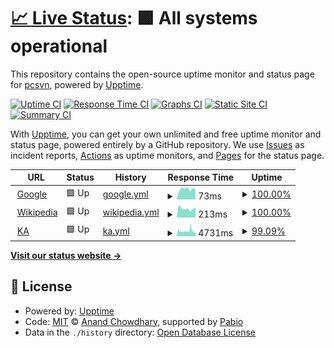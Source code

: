 # [📈 Live Status](https://pcsvn.github.io/upptime): <!--live status--> **🟩 All systems operational**

This repository contains the open-source uptime monitor and status page for [pcsvn](https://pcsvn.github.io/upptime), powered by [Upptime](https://github.com/upptime/upptime).

[![Uptime CI](https://github.com/pcsvn/upptime/workflows/Uptime%20CI/badge.svg)](https://github.com/pcsvn/upptime/actions?query=workflow%3A%22Uptime+CI%22)
[![Response Time CI](https://github.com/pcsvn/upptime/workflows/Response%20Time%20CI/badge.svg)](https://github.com/pcsvn/upptime/actions?query=workflow%3A%22Response+Time+CI%22)
[![Graphs CI](https://github.com/pcsvn/upptime/workflows/Graphs%20CI/badge.svg)](https://github.com/pcsvn/upptime/actions?query=workflow%3A%22Graphs+CI%22)
[![Static Site CI](https://github.com/pcsvn/upptime/workflows/Static%20Site%20CI/badge.svg)](https://github.com/pcsvn/upptime/actions?query=workflow%3A%22Static+Site+CI%22)
[![Summary CI](https://github.com/pcsvn/upptime/workflows/Summary%20CI/badge.svg)](https://github.com/pcsvn/upptime/actions?query=workflow%3A%22Summary+CI%22)

With [Upptime](https://upptime.js.org), you can get your own unlimited and free uptime monitor and status page, powered entirely by a GitHub repository. We use [Issues](https://github.com/pcsvn/upptime/issues) as incident reports, [Actions](https://github.com/pcsvn/upptime/actions) as uptime monitors, and [Pages](https://pcsvn.github.io/upptime) for the status page.

<!--start: status pages-->
<!-- This summary is generated by Upptime (https://github.com/upptime/upptime) -->
<!-- Do not edit this manually, your changes will be overwritten -->
<!-- prettier-ignore -->
| URL | Status | History | Response Time | Uptime |
| --- | ------ | ------- | ------------- | ------ |
| <img alt="" src="https://icons.duckduckgo.com/ip3/www.google.com.ico" height="13"> [Google](https://www.google.com) | 🟩 Up | [google.yml](https://github.com/pcsvn/upptime/commits/HEAD/history/google.yml) | <details><summary><img alt="Response time graph" src="./graphs/google/response-time-week.png" height="20"> 73ms</summary><br><a href="https://pcsvn.github.io/upptime/history/google"><img alt="Response time 100" src="https://img.shields.io/endpoint?url=https%3A%2F%2Fraw.githubusercontent.com%2Fpcsvn%2Fupptime%2FHEAD%2Fapi%2Fgoogle%2Fresponse-time.json"></a><br><a href="https://pcsvn.github.io/upptime/history/google"><img alt="24-hour response time 69" src="https://img.shields.io/endpoint?url=https%3A%2F%2Fraw.githubusercontent.com%2Fpcsvn%2Fupptime%2FHEAD%2Fapi%2Fgoogle%2Fresponse-time-day.json"></a><br><a href="https://pcsvn.github.io/upptime/history/google"><img alt="7-day response time 73" src="https://img.shields.io/endpoint?url=https%3A%2F%2Fraw.githubusercontent.com%2Fpcsvn%2Fupptime%2FHEAD%2Fapi%2Fgoogle%2Fresponse-time-week.json"></a><br><a href="https://pcsvn.github.io/upptime/history/google"><img alt="30-day response time 100" src="https://img.shields.io/endpoint?url=https%3A%2F%2Fraw.githubusercontent.com%2Fpcsvn%2Fupptime%2FHEAD%2Fapi%2Fgoogle%2Fresponse-time-month.json"></a><br><a href="https://pcsvn.github.io/upptime/history/google"><img alt="1-year response time 100" src="https://img.shields.io/endpoint?url=https%3A%2F%2Fraw.githubusercontent.com%2Fpcsvn%2Fupptime%2FHEAD%2Fapi%2Fgoogle%2Fresponse-time-year.json"></a></details> | <details><summary><a href="https://pcsvn.github.io/upptime/history/google">100.00%</a></summary><a href="https://pcsvn.github.io/upptime/history/google"><img alt="All-time uptime 100.00%" src="https://img.shields.io/endpoint?url=https%3A%2F%2Fraw.githubusercontent.com%2Fpcsvn%2Fupptime%2FHEAD%2Fapi%2Fgoogle%2Fuptime.json"></a><br><a href="https://pcsvn.github.io/upptime/history/google"><img alt="24-hour uptime 100.00%" src="https://img.shields.io/endpoint?url=https%3A%2F%2Fraw.githubusercontent.com%2Fpcsvn%2Fupptime%2FHEAD%2Fapi%2Fgoogle%2Fuptime-day.json"></a><br><a href="https://pcsvn.github.io/upptime/history/google"><img alt="7-day uptime 100.00%" src="https://img.shields.io/endpoint?url=https%3A%2F%2Fraw.githubusercontent.com%2Fpcsvn%2Fupptime%2FHEAD%2Fapi%2Fgoogle%2Fuptime-week.json"></a><br><a href="https://pcsvn.github.io/upptime/history/google"><img alt="30-day uptime 100.00%" src="https://img.shields.io/endpoint?url=https%3A%2F%2Fraw.githubusercontent.com%2Fpcsvn%2Fupptime%2FHEAD%2Fapi%2Fgoogle%2Fuptime-month.json"></a><br><a href="https://pcsvn.github.io/upptime/history/google"><img alt="1-year uptime 100.00%" src="https://img.shields.io/endpoint?url=https%3A%2F%2Fraw.githubusercontent.com%2Fpcsvn%2Fupptime%2FHEAD%2Fapi%2Fgoogle%2Fuptime-year.json"></a></details>
| <img alt="" src="https://icons.duckduckgo.com/ip3/en.wikipedia.org.ico" height="13"> [Wikipedia](https://en.wikipedia.org) | 🟩 Up | [wikipedia.yml](https://github.com/pcsvn/upptime/commits/HEAD/history/wikipedia.yml) | <details><summary><img alt="Response time graph" src="./graphs/wikipedia/response-time-week.png" height="20"> 213ms</summary><br><a href="https://pcsvn.github.io/upptime/history/wikipedia"><img alt="Response time 189" src="https://img.shields.io/endpoint?url=https%3A%2F%2Fraw.githubusercontent.com%2Fpcsvn%2Fupptime%2FHEAD%2Fapi%2Fwikipedia%2Fresponse-time.json"></a><br><a href="https://pcsvn.github.io/upptime/history/wikipedia"><img alt="24-hour response time 238" src="https://img.shields.io/endpoint?url=https%3A%2F%2Fraw.githubusercontent.com%2Fpcsvn%2Fupptime%2FHEAD%2Fapi%2Fwikipedia%2Fresponse-time-day.json"></a><br><a href="https://pcsvn.github.io/upptime/history/wikipedia"><img alt="7-day response time 213" src="https://img.shields.io/endpoint?url=https%3A%2F%2Fraw.githubusercontent.com%2Fpcsvn%2Fupptime%2FHEAD%2Fapi%2Fwikipedia%2Fresponse-time-week.json"></a><br><a href="https://pcsvn.github.io/upptime/history/wikipedia"><img alt="30-day response time 189" src="https://img.shields.io/endpoint?url=https%3A%2F%2Fraw.githubusercontent.com%2Fpcsvn%2Fupptime%2FHEAD%2Fapi%2Fwikipedia%2Fresponse-time-month.json"></a><br><a href="https://pcsvn.github.io/upptime/history/wikipedia"><img alt="1-year response time 189" src="https://img.shields.io/endpoint?url=https%3A%2F%2Fraw.githubusercontent.com%2Fpcsvn%2Fupptime%2FHEAD%2Fapi%2Fwikipedia%2Fresponse-time-year.json"></a></details> | <details><summary><a href="https://pcsvn.github.io/upptime/history/wikipedia">100.00%</a></summary><a href="https://pcsvn.github.io/upptime/history/wikipedia"><img alt="All-time uptime 100.00%" src="https://img.shields.io/endpoint?url=https%3A%2F%2Fraw.githubusercontent.com%2Fpcsvn%2Fupptime%2FHEAD%2Fapi%2Fwikipedia%2Fuptime.json"></a><br><a href="https://pcsvn.github.io/upptime/history/wikipedia"><img alt="24-hour uptime 100.00%" src="https://img.shields.io/endpoint?url=https%3A%2F%2Fraw.githubusercontent.com%2Fpcsvn%2Fupptime%2FHEAD%2Fapi%2Fwikipedia%2Fuptime-day.json"></a><br><a href="https://pcsvn.github.io/upptime/history/wikipedia"><img alt="7-day uptime 100.00%" src="https://img.shields.io/endpoint?url=https%3A%2F%2Fraw.githubusercontent.com%2Fpcsvn%2Fupptime%2FHEAD%2Fapi%2Fwikipedia%2Fuptime-week.json"></a><br><a href="https://pcsvn.github.io/upptime/history/wikipedia"><img alt="30-day uptime 100.00%" src="https://img.shields.io/endpoint?url=https%3A%2F%2Fraw.githubusercontent.com%2Fpcsvn%2Fupptime%2FHEAD%2Fapi%2Fwikipedia%2Fuptime-month.json"></a><br><a href="https://pcsvn.github.io/upptime/history/wikipedia"><img alt="1-year uptime 100.00%" src="https://img.shields.io/endpoint?url=https%3A%2F%2Fraw.githubusercontent.com%2Fpcsvn%2Fupptime%2FHEAD%2Fapi%2Fwikipedia%2Fuptime-year.json"></a></details>
| <img alt="" src="https://icons.duckduckgo.com/ip3/kiena.vn.ico" height="13"> [KA](https://kiena.vn) | 🟩 Up | [ka.yml](https://github.com/pcsvn/upptime/commits/HEAD/history/ka.yml) | <details><summary><img alt="Response time graph" src="./graphs/ka/response-time-week.png" height="20"> 4731ms</summary><br><a href="https://pcsvn.github.io/upptime/history/ka"><img alt="Response time 4648" src="https://img.shields.io/endpoint?url=https%3A%2F%2Fraw.githubusercontent.com%2Fpcsvn%2Fupptime%2FHEAD%2Fapi%2Fka%2Fresponse-time.json"></a><br><a href="https://pcsvn.github.io/upptime/history/ka"><img alt="24-hour response time 4074" src="https://img.shields.io/endpoint?url=https%3A%2F%2Fraw.githubusercontent.com%2Fpcsvn%2Fupptime%2FHEAD%2Fapi%2Fka%2Fresponse-time-day.json"></a><br><a href="https://pcsvn.github.io/upptime/history/ka"><img alt="7-day response time 4731" src="https://img.shields.io/endpoint?url=https%3A%2F%2Fraw.githubusercontent.com%2Fpcsvn%2Fupptime%2FHEAD%2Fapi%2Fka%2Fresponse-time-week.json"></a><br><a href="https://pcsvn.github.io/upptime/history/ka"><img alt="30-day response time 4648" src="https://img.shields.io/endpoint?url=https%3A%2F%2Fraw.githubusercontent.com%2Fpcsvn%2Fupptime%2FHEAD%2Fapi%2Fka%2Fresponse-time-month.json"></a><br><a href="https://pcsvn.github.io/upptime/history/ka"><img alt="1-year response time 4648" src="https://img.shields.io/endpoint?url=https%3A%2F%2Fraw.githubusercontent.com%2Fpcsvn%2Fupptime%2FHEAD%2Fapi%2Fka%2Fresponse-time-year.json"></a></details> | <details><summary><a href="https://pcsvn.github.io/upptime/history/ka">99.09%</a></summary><a href="https://pcsvn.github.io/upptime/history/ka"><img alt="All-time uptime 99.35%" src="https://img.shields.io/endpoint?url=https%3A%2F%2Fraw.githubusercontent.com%2Fpcsvn%2Fupptime%2FHEAD%2Fapi%2Fka%2Fuptime.json"></a><br><a href="https://pcsvn.github.io/upptime/history/ka"><img alt="24-hour uptime 99.60%" src="https://img.shields.io/endpoint?url=https%3A%2F%2Fraw.githubusercontent.com%2Fpcsvn%2Fupptime%2FHEAD%2Fapi%2Fka%2Fuptime-day.json"></a><br><a href="https://pcsvn.github.io/upptime/history/ka"><img alt="7-day uptime 99.09%" src="https://img.shields.io/endpoint?url=https%3A%2F%2Fraw.githubusercontent.com%2Fpcsvn%2Fupptime%2FHEAD%2Fapi%2Fka%2Fuptime-week.json"></a><br><a href="https://pcsvn.github.io/upptime/history/ka"><img alt="30-day uptime 99.35%" src="https://img.shields.io/endpoint?url=https%3A%2F%2Fraw.githubusercontent.com%2Fpcsvn%2Fupptime%2FHEAD%2Fapi%2Fka%2Fuptime-month.json"></a><br><a href="https://pcsvn.github.io/upptime/history/ka"><img alt="1-year uptime 99.35%" src="https://img.shields.io/endpoint?url=https%3A%2F%2Fraw.githubusercontent.com%2Fpcsvn%2Fupptime%2FHEAD%2Fapi%2Fka%2Fuptime-year.json"></a></details>

<!--end: status pages-->

[**Visit our status website →**](https://pcsvn.github.io/upptime)

## 📄 License

- Powered by: [Upptime](https://github.com/upptime/upptime)
- Code: [MIT](./LICENSE) © [Anand Chowdhary](https://anandchowdhary.com), supported by [Pabio](https://pabio.com)
- Data in the `./history` directory: [Open Database License](https://opendatacommons.org/licenses/odbl/1-0/)
